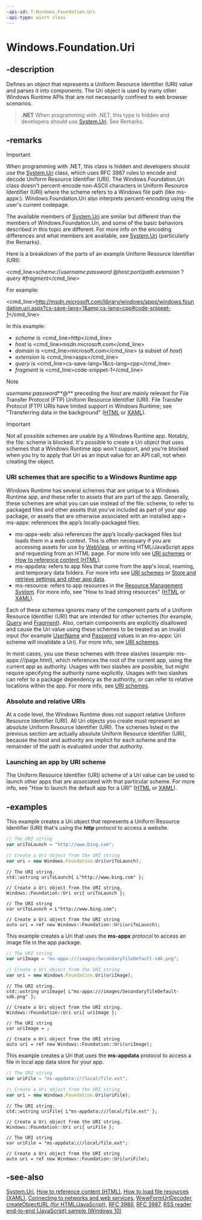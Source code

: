 ```yaml
---
-api-id: T:Windows.Foundation.Uri
-api-type: winrt class
---
```


<!-- Class syntax.
public class Uri : Windows.Foundation.IStringable, Windows.Foundation.IUriRuntimeClass, Windows.Foundation.IUriRuntimeClassWithAbsoluteCanonicalUri
-->

# Windows.Foundation.Uri

## -description
Defines an object that represents a Uniform Resource Identifier (URI) value and parses it into components. The Uri object is used by many other Windows Runtime APIs that are not necessarily confined to web browser scenarios.

> **.NET**
> When programming with .NET, this type is hidden and developers should use [System.Uri](https://docs.microsoft.com/dotnet/api/system.uri?redirectedfrom=MSDN). See Remarks.

## -remarks
> [!IMPORTANT]
> When programming with .NET, this class is hidden and developers should use the [System.Uri](https://docs.microsoft.com/dotnet/api/system.uri?redirectedfrom=MSDN) class, which uses RFC 3987 rules to encode and decode Uniform Resource Identifier (URI). The Windows.Foundation.Uri class doesn't percent-encode non-ASCII characters in Uniform Resource Identifier (URI) where the scheme refers to a Windows file path (like ms-appx:). Windows.Foundation.Uri also interprets percent-encoding using the user's current codepage.

The available members of [System.Uri](https://docs.microsoft.com/dotnet/api/system.uri?redirectedfrom=MSDN) are similar but different than the members of Windows.Foundation.Uri, and some of the basic behaviors described in this topic are different. For more info on the encoding differences and what members are available, see [System.Uri](https://docs.microsoft.com/dotnet/api/system.uri?redirectedfrom=MSDN) (particularly the Remarks).

Here is a breakdown of the parts of an example Uniform Resource Identifier (URI):

<cmd_line>*scheme*://*username*:*password* @*host*:*port*/*path*.*extension* ?*query* #*fragment*</cmd_line>

For example:

<cmd_line>http://msdn.microsoft.com/library/windows/apps/windows.foundation.uri.aspx?cs-save-lang=1&amp;cs-lang=cpp#code-snippet-1</cmd_line>

In this example:

+ *scheme* is <cmd_line>http</cmd_line>
+ *host* is <cmd_line>msdn.microsoft.com</cmd_line>
+ *domain* is <cmd_line>microsoft.com</cmd_line> (a subset of *host*)
+ *extension* is <cmd_line>aspx</cmd_line>
+ *query* is <cmd_line>cs-save-lang=1&amp;cs-lang=cpp</cmd_line>
+ *fragment* is <cmd_line>code-snippet-1</cmd_line>
> [!NOTE]
>  *username*:*password***@** preceding the *host* are mainly relevant for File Transfer Protocol (FTP)  Uniform Resource Identifier (URI). File Transfer Protocol (FTP) URIs have limited support in Windows Runtime; see "Transferring data in the background" ([HTML](https://docs.microsoft.com/previous-versions/windows/apps/hh452979(v=win.10)) or [XAML](https://docs.microsoft.com/previous-versions/windows/apps/hh452975(v=win.10))).

> [!IMPORTANT]
> Not all possible schemes are usable by a Windows Runtime app. Notably, the file: scheme is blocked. It's possible to create a Uri object that uses schemes that a Windows Runtime app won't support, and you're blocked when you try to apply that Uri as an input value for an API call, not when creating the object.

### URI schemes that are specific to a Windows Runtime app
Windows Runtime has several schemes that are unique to a Windows Runtime app, and these refer to assets that are part of the app. Generally, these schemes are what you can use instead of the file: scheme, to refer to packaged files and other assets that you've included as part of your app package, or assets that are otherwise associated with an installed app:+ ms-appx: references the app’s locally-packaged files.

+ ms-appx-web: also references the app’s locally-packaged files but loads them in a web context. This is often necessary if you are accessing assets for use by [WebView](../windows.ui.xaml.controls/webview.md), or writing HTML/JavaScript apps and requesting from an HTML page. For more info see [URI schemes](https://docs.microsoft.com/previous-versions/windows/apps/jj655406(v=win.10)) or [How to reference content (HTML)](https://docs.microsoft.com/previous-versions/windows/apps/hh781215(v=win.10)).
+ ms-appdata: refers to app files that come from the app's local, roaming, and temporary data folders. For more info see [URI schemes](https://docs.microsoft.com/previous-versions/windows/apps/jj655406(v=win.10)) or [Store and retrieve settings and other app data](https://docs.microsoft.com/windows/uwp/app-settings/store-and-retrieve-app-data).
+ ms-resource: refers to app resources in the [Resource Management System](https://docs.microsoft.com/previous-versions/windows/apps/jj552947(v=win.10)). For more info, see "How to load string resources" ([HTML](https://docs.microsoft.com/previous-versions/windows/apps/hh465248(v=win.10)) or [XAML](https://docs.microsoft.com/previous-versions/windows/apps/hh965323(v=win.10))).

Each of these schemes ignores many of the component parts of a Uniform Resource Identifier (URI) that are intended for other schemes (for example, [Query](uri_query.md) and [Fragment](uri_fragment.md)). Also, certain components are explicitly disallowed and cause the Uri value using these schemes to be treated as an invalid input (for example [UserName](uri_username.md) and [Password](uri_password.md) values in an ms-appx:  Uri scheme will invalidate a Uri). For more info, see [URI schemes](https://docs.microsoft.com/previous-versions/windows/apps/jj655406(v=win.10)).

In most cases, you use these schemes with three slashes (example: ms-appx:///page.html), which references the root of the current app, using the current app as authority. Usages with two slashes are possible, but might require specifying the authority name explicitly. Usages with two slashes can refer to a package dependency as the authority, or can refer to relative locations within the app. For more info, see [URI schemes](https://docs.microsoft.com/previous-versions/windows/apps/jj655406(v=win.10)).

### Absolute and relative URIs
At a code level, the Windows Runtime does not support relative Uniform Resource Identifier (URI). All Uri objects you create must represent an absolute Uniform Resource Identifier (URI). The schemes listed in the previous section are actually absolute Uniform Resource Identifier (URI), because the host and authority are implicit for each scheme and the remainder of the path is evaluated under that authority.

### Launching an app by URI scheme
The Uniform Resource Identifier (URI) scheme of a Uri value can be used to launch other apps that are associated with that particular scheme. For more info, see "How to launch the default app for a URI" ([HTML](https://docs.microsoft.com/previous-versions/windows/apps/hh452690(v=win.10)) or [XAML](https://docs.microsoft.com/windows/uwp/launch-resume/launch-default-app)).

<!--Leaving activation by URI alone, not sure of the emphasis/model-->

## -examples
This example creates a Uri object that represents a Uniform Resource Identifier (URI) that's using the **http** protocol to access a website.

```javascript
// The URI string
var uriToLaunch = "http://www.bing.com";

// Create a Uri object from the URI string
var uri = new Windows.Foundation.Uri(uriToLaunch);
```

```cppwinrt
// The URI string.
std::wstring uriToLaunch{ L"http://www.bing.com" };

// Create a Uri object from the URI string.
Windows::Foundation::Uri uri{ uriToLaunch };
```

```cppcx
// The URI string
var uriToLaunch = L"http://www.bing.com";

// Create a Uri object from the URI string
auto uri = ref new Windows::Foundation::Uri(uriToLaunch);
```

This example creates a Uri that uses the **ms-appx** protocol to access an image file in the app package.

```javascript
// The URI string
var uriImage = "ms-appx:///images/SecondaryTileDefault-sdk.png";

// Create a Uri object from the URI string
var uri = new Windows.Foundation.Uri(uriImage);
```

```cppwinrt
// The URI string.
std::wstring uriImage{ L"ms-appx:///images/SecondaryTileDefault-sdk.png" };

// Create a Uri object from the URI string.
Windows::Foundation::Uri uri{ uriImage };
```

```cppcx
// The URI string
var uriImage = ;

// Create a Uri object from the URI string
auto uri = ref new Windows::Foundation::Uri(uriImage);
```

This example creates a Uri that uses the **ms-appdata** protocol to access a file in local app data store for your app.

```javascript
// The URI string
var uriFile = "ms-appdata:///local/file.ext";

// Create a Uri object from the URI string
var uri = new Windows.Foundation.Uri(uriFile);
```

```cppwinrt
// The URI string.
std::wstring uriFile{ L"ms-appdata:///local/file.ext" };

// Create a Uri object from the URI string.
Windows::Foundation::Uri uri{ uriFile };
```

```cppcx
// The URI string
var uriFile = "ms-appdata:///local/file.ext";

// Create a Uri object from the URI string
auto uri = ref new Windows::Foundation::Uri(uriFile);
```

## -see-also
[System.Uri](https://docs.microsoft.com/dotnet/api/system.uri?redirectedfrom=MSDN), [How to reference content (HTML)](https://docs.microsoft.com/previous-versions/windows/apps/hh781215(v=win.10)), [How to load file resources (XAML)](https://docs.microsoft.com/previous-versions/windows/apps/hh965322(v=win.10)), [Connecting to networks and web services](https://docs.microsoft.com/windows/uwp/networking/index), [WwwFormUrlDecoder](wwwformurldecoder.md), [createObjectURL (for HTML/JavaScript)](https://developer.mozilla.org/en-US/docs/Web/API/URL/createObjectURL), [RFC 3986](http://www.ietf.org/rfc/rfc3986.txt), [RFC 3987](https://tools.ietf.org/html/rfc3987), [RSS reader end-to-end (JavaScript) sample (Windows 10)](https://go.microsoft.com/fwlink/p/?LinkId=620542)
